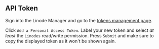 ## API Token

Sign into the Linode Manager and go to the
[tokens management page](https://cloud.linode.com/profile/tokens).

Click `Add a Personal Access Token`. Label your new token and select *at least* the
`Linodes` read/write permission. Press `Submit` and make sure to copy the displayed token
as it won't be shown again.
